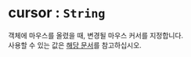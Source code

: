 # cursor : `String`

객체에 마우스를 올렸을 때, 변경될 마우스 커서를 지정합니다.  
사용할 수 있는 값은 [해당 문서](https://developer.mozilla.org/ko/docs/Web/CSS/cursor)를 참고하십시오.